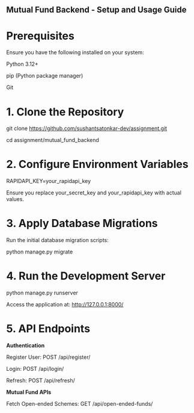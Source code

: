 ## Mutual Fund Backend - Setup and Usage Guide

# Prerequisites

Ensure you have the following installed on your system:

Python 3.12+

pip (Python package manager)

Git

# 1. Clone the Repository

git clone https://github.com/sushantsatonkar-dev/assignment.git

cd assignment/mutual_fund_backend

# 2. Configure Environment Variables

RAPIDAPI_KEY=your_rapidapi_key

Ensure you replace your_secret_key and your_rapidapi_key with actual values.

# 3. Apply Database Migrations

Run the initial database migration scripts:

python manage.py migrate

# 4. Run the Development Server

python manage.py runserver

Access the application at: http://127.0.0.1:8000/

# 5. API Endpoints

**Authentication**

Register User: POST /api/register/

Login: POST /api/login/

Refresh: POST /api/refresh/

**Mutual Fund APIs**

Fetch Open-ended Schemes: GET /api/open-ended-funds/
